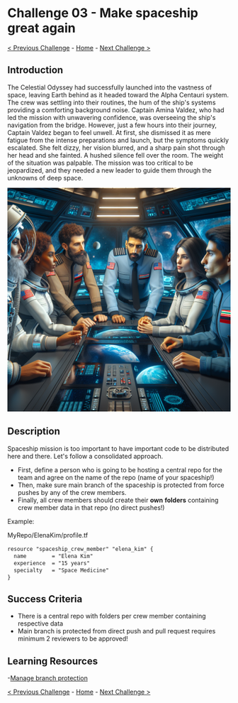 # Challenge 03 - Make spaceship great again

[< Previous Challenge](Challenge-02.md) - [Home](../README.md) - [Next Challenge >](Challenge-04.md)

## Introduction

The Celestial Odyssey had successfully launched into the vastness of space, leaving Earth behind as it headed toward the Alpha Centauri system. The crew was settling into their routines, the hum of the ship's systems providing a comforting background noise. Captain Amina Valdez, who had led the mission with unwavering confidence, was overseeing the ship's navigation from the bridge. However, just a few hours into their journey, Captain Valdez began to feel unwell. At first, she dismissed it as mere fatigue from the intense preparations and launch, but the symptoms quickly escalated. She felt dizzy, her vision blurred, and a sharp pain shot through her head and she fainted. A hushed silence fell over the room. The weight of the situation was palpable. The mission was too critical to be jeopardized, and they needed a new leader to guide them through the unknowns of deep space. 

  <img src="images/captain.png" width="512"/>

## Description

Spaceship mission is too important to have important code to be distributed here and there. Let's follow a consolidated approach.

- First, define a person who is going to be hosting a central repo for the team and agree on the name of the repo (name of your spaceship!)
- Then, make sure main branch of the spaceship is protected from force pushes by any of the crew members.
- Finally, all crew members should create their **own** **folders** containing crew member data in that repo (no direct pushes!)

Example:

MyRepo/ElenaKim/profile.tf

```hcl
resource "spaceship_crew_member" "elena_kim" {
  name        = "Elena Kim"
  experience  = "15 years"
  specialty   = "Space Medicine"
}
```

## Success Criteria

- There is a central repo with folders per crew member containing respective data
- Main branch is protected from direct push and pull request requires minimum 2 reviewers to be approved!

## Learning Resources

-[Manage branch protection](https://docs.github.com/en/repositories/configuring-branches-and-merges-in-your-repository/managing-protected-branches/managing-a-branch-protection-rule)



[< Previous Challenge](Challenge-02.md) - [Home](../README.md) - [Next Challenge >](Challenge-04.md)
